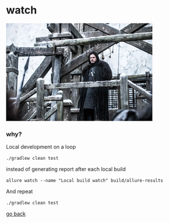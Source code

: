 # watch

![watch](watch.png)

### why?

Local development on a loop

```shell
./gradlew clean test
```

instead of generating report after each local build

```shell
allure watch --name "Local build watch" build/allure-results
```

And repeat

```shell
./gradlew clean test
```


[go back](allure3.md#watch)
